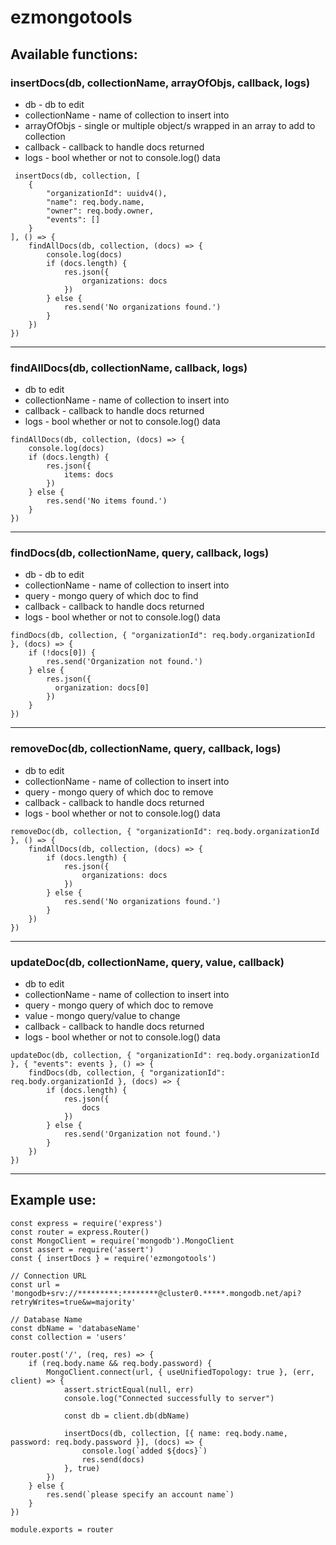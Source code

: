 # ezmongotools

## Available functions:
### **insertDocs**(db, collectionName, arrayOfObjs, callback, logs)
  - db - db to edit
  - collectionName - name of collection to insert into
  - arrayOfObjs - single or multiple object/s wrapped in an array to add to collection
  - callback - callback to handle docs returned
  - logs - bool whether or not to console.log() data
```
 insertDocs(db, collection, [
    { 
        "organizationId": uuidv4(), 
        "name": req.body.name, 
        "owner": req.body.owner,
        "events": [] 
    }
], () => {
    findAllDocs(db, collection, (docs) => {
        console.log(docs)
        if (docs.length) {
            res.json({
                organizations: docs
            })
        } else {
            res.send('No organizations found.')
        }
    })
})
```
--- 
### **findAllDocs**(db, collectionName, callback, logs)
  - db to edit
  - collectionName - name of collection to insert into
  - callback - callback to handle docs returned
  - logs - bool whether or not to console.log() data
```
findAllDocs(db, collection, (docs) => {
    console.log(docs)
    if (docs.length) {
        res.json({
            items: docs
        })
    } else {
        res.send('No items found.')
    }
})
```
--- 
### **findDocs**(db, collectionName, query, callback, logs)
  - db - db to edit
  - collectionName - name of collection to insert into
  - query - mongo query of which doc to find
  - callback - callback to handle docs returned
  - logs - bool whether or not to console.log() data
```
findDocs(db, collection, { "organizationId": req.body.organizationId }, (docs) => {
    if (!docs[0]) {
        res.send('Organization not found.')
    } else {
        res.json({
          organization: docs[0]
        })
    }
})
```
--- 
### **removeDoc**(db, collectionName, query, callback, logs)
  - db to edit
  - collectionName - name of collection to insert into
  - query - mongo query of which doc to remove
  - callback - callback to handle docs returned
  - logs - bool whether or not to console.log() data
```
removeDoc(db, collection, { "organizationId": req.body.organizationId }, () => {
    findAllDocs(db, collection, (docs) => {
        if (docs.length) {
            res.json({
                organizations: docs
            })
        } else {
            res.send('No organizations found.')
        }
    })
})
```
--- 
### **updateDoc**(db, collectionName, query, value, callback)
  - db to edit
  - collectionName - name of collection to insert into
  - query - mongo query of which doc to remove
  - value - mongo query/value to change
  - callback - callback to handle docs returned
  - logs - bool whether or not to console.log() data
```
updateDoc(db, collection, { "organizationId": req.body.organizationId }, { "events": events }, () => {
    findDocs(db, collection, { "organizationId": req.body.organizationId }, (docs) => {
        if (docs.length) {
            res.json({
                docs
            })
        } else {
            res.send('Organization not found.')
        }
    })
})
```
--- 
## Example use:
```
const express = require('express')
const router = express.Router()
const MongoClient = require('mongodb').MongoClient
const assert = require('assert')
const { insertDocs } = require('ezmongotools')

// Connection URL
const url = 'mongodb+srv://*********:********@cluster0.*****.mongodb.net/api?retryWrites=true&w=majority'

// Database Name
const dbName = 'databaseName'
const collection = 'users'

router.post('/', (req, res) => {
    if (req.body.name && req.body.password) {
        MongoClient.connect(url, { useUnifiedTopology: true }, (err, client) => {
            assert.strictEqual(null, err)
            console.log("Connected successfully to server")

            const db = client.db(dbName)

            insertDocs(db, collection, [{ name: req.body.name, password: req.body.password }], (docs) => {
                console.log(`added ${docs}`)
                res.send(docs)
            }, true)
        })
    } else {
        res.send(`please specify an account name`)
    }
})

module.exports = router

```
